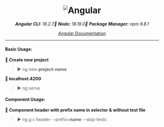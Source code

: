 <div align="center">

# ![Angular](https://img.shields.io/badge/angular-%23DD0031.svg?style=for-the-badge&logo=angular&logostyle=wcolor:hite)

_**Angular CLI:** 16.2.7🔸 **Node:** 18.19.0🔸 **Package Manager:** npm 9.8.1_

[Angular Documentation](https://angular.io/guide/cheatsheet)

---

</div>

#### Basic Usage:

🔹 **Create new project**

> ▶ ng new **project-name**

🔹 **localhost:4200**

> ▶ ng serve

#### Component Usage:

🔹 **Component header with prefix name in selector & without test file**

> ▶ ng g c header --prefix=**name** --skip-tests
